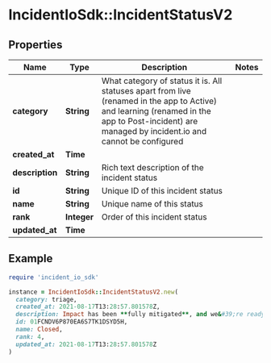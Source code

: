 # IncidentIoSdk::IncidentStatusV2

## Properties

| Name | Type | Description | Notes |
| ---- | ---- | ----------- | ----- |
| **category** | **String** | What category of status it is. All statuses apart from live (renamed in the app to Active) and learning (renamed in the app to Post-incident) are managed by incident.io and cannot be configured |  |
| **created_at** | **Time** |  |  |
| **description** | **String** | Rich text description of the incident status |  |
| **id** | **String** | Unique ID of this incident status |  |
| **name** | **String** | Unique name of this status |  |
| **rank** | **Integer** | Order of this incident status |  |
| **updated_at** | **Time** |  |  |

## Example

```ruby
require 'incident_io_sdk'

instance = IncidentIoSdk::IncidentStatusV2.new(
  category: triage,
  created_at: 2021-08-17T13:28:57.801578Z,
  description: Impact has been **fully mitigated**, and we&#39;re ready to learn from this incident.,
  id: 01FCNDV6P870EA6S7TK1DSYD5H,
  name: Closed,
  rank: 4,
  updated_at: 2021-08-17T13:28:57.801578Z
)
```

